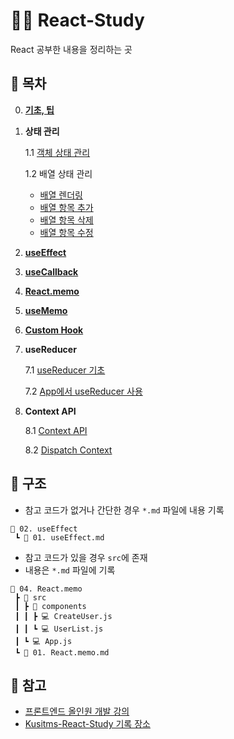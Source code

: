 # 🏃‍♀️ React-Study

React 공부한 내용을 정리하는 곳

## 🧾 목차
0. **[기초, 팁](https://github.com/1000peach/React-Study/blob/master/00.%20%EA%B8%B0%EC%B4%88%2C%20%ED%8C%81.md)**

1. **상태 관리**

    1.1 [객체 상태 관리](https://github.com/1000peach/React-Study/blob/master/01.%20%EC%83%81%ED%83%9C%20%EA%B4%80%EB%A6%AC/01-01.%20%EA%B0%9D%EC%B2%B4%20%EC%83%81%ED%83%9C%20%EA%B4%80%EB%A6%AC/01.%20%EA%B0%9D%EC%B2%B4%20%EC%83%81%ED%83%9C%20%EA%B4%80%EB%A6%AC.md)
    
    1.2 배열 상태 관리
    * [배열 렌더링](https://github.com/1000peach/React-Study/blob/master/01.%20%EC%83%81%ED%83%9C%20%EA%B4%80%EB%A6%AC/01-02.%20%EB%B0%B0%EC%97%B4%20%EC%83%81%ED%83%9C%20%EA%B4%80%EB%A6%AC/01.%20%EB%B0%B0%EC%97%B4%20%EB%A0%8C%EB%8D%94%EB%A7%81/01.%20%EB%B0%B0%EC%97%B4%20%EB%A0%8C%EB%8D%94%EB%A7%81.md)
    * [배열 항목 추가](https://github.com/1000peach/React-Study/tree/master/01.%20%EC%83%81%ED%83%9C%20%EA%B4%80%EB%A6%AC/01-02.%20%EB%B0%B0%EC%97%B4%20%EC%83%81%ED%83%9C%20%EA%B4%80%EB%A6%AC/02.%20%EB%B0%B0%EC%97%B4%20%ED%95%AD%EB%AA%A9%20%EC%B6%94%EA%B0%80)
    * [배열 항목 삭제](https://github.com/1000peach/React-Study/tree/master/01.%20%EC%83%81%ED%83%9C%20%EA%B4%80%EB%A6%AC/01-02.%20%EB%B0%B0%EC%97%B4%20%EC%83%81%ED%83%9C%20%EA%B4%80%EB%A6%AC/03.%20%EB%B0%B0%EC%97%B4%20%ED%95%AD%EB%AA%A9%20%EC%82%AD%EC%A0%9C)
    * [배열 항목 수정](https://github.com/1000peach/React-Study/tree/master/01.%20%EC%83%81%ED%83%9C%20%EA%B4%80%EB%A6%AC/01-02.%20%EB%B0%B0%EC%97%B4%20%EC%83%81%ED%83%9C%20%EA%B4%80%EB%A6%AC/04.%20%EB%B0%B0%EC%97%B4%20%ED%95%AD%EB%AA%A9%20%EC%88%98%EC%A0%95)

2. **[useEffect](https://github.com/1000peach/React-Study/blob/master/02.%20useEffect/01.%20useEffect.md)**
3. **[useCallback](https://github.com/1000peach/React-Study/blob/master/03.%20useCallBack/01.%20useCallBack.md)**
4. **[React.memo](https://github.com/1000peach/React-Study/tree/master/04.%20React.memo)**
5. **[useMemo](https://github.com/1000peach/React-Study/blob/master/05.%20useMemo/01.%20useMemo.md)**
6. **[Custom Hook](https://github.com/1000peach/React-Study/tree/master/06.%20Custom%20Hook)**

7. **useReducer**

    7.1 [useReducer 기초](https://github.com/1000peach/React-Study/blob/master/07.%20useReducer/07-01.%20useReducer%20%EA%B8%B0%EC%B4%88/01.%20useReducer%20%EA%B8%B0%EC%B4%88.md)
    
    7.2 [App에서 useReducer 사용](https://github.com/1000peach/React-Study/tree/master/07.%20useReducer/07-02.%20App%EC%97%90%EC%84%9C%20useReducer%20%EC%82%AC%EC%9A%A9)

8. **Context API**

    8.1 [Context API]()
    
    8.2 [Dispatch Context]()


## 📂 구조
* 참고 코드가 없거나 간단한 경우 `*.md` 파일에 내용 기록
```
📂 02. useEffect
 ┗ 📝 01. useEffect.md
```
* 참고 코드가 있을 경우 `src`에 존재
* 내용은 `*.md` 파일에 기록
```
📂 04. React.memo
 ┣ 📂 src
 ┃ ┣ 📂 components
 ┃ ┃ ┣ 💻 CreateUser.js
 ┃ ┃ ┗ 💻 UserList.js
 ┃ ┗ 💻 App.js
 ┗ 📝 01. React.memo.md
```
## 🔗 참고
* [프론트엔드 올인원 개발 강의](https://www.fastcampus.co.kr/dev_online_react)
* [Kusitms-React-Study 기록 장소](https://github.com/1000peach/Kusitms-React-Study)